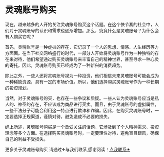 # 灵魂账号购买

现在，越来越多的人开始关注灵魂账号购买这个话题。在这个快节奏的社会中，人们对于灵魂账号的认识和需求也逐渐增加。那么，究竟什么是灵魂账号？为什么会有人购买它呢？

首先，灵魂账号是一种虚拟的存在，它记录了一个人的思想、情感、人生经历等方方面面。在当下社交网络盛行的时代，一部分人开始将灵魂账号作为一种独特的存在来对待，他们希望通过购买灵魂账号来丰富自己的精神世界，甚至寻求一种心灵的寄托。因此，灵魂账号购买已经成为了一种新兴的消费趋势。

除此之外，一些人还将灵魂账号视为一种投资，他们相信未来灵魂账号可能会成为一种稀缺资源，具有一定的市场价值。所以，他们选择购买灵魂账号作为一种长期的投资规划。

当然，对于灵魂账号购买，也存在一些争议和质疑。一些人认为灵魂账号应当是私人的、神圣的存在，不应该成为商品进行买卖。而且，由于灵魂账号的虚拟属性，一些不法分子可能会利用这一特点进行欺诈和诈骗。因此，在购买灵魂账号时，一定要选择正规渠道，谨慎对待，避免造成不必要的损失。

综上所述，灵魂账号购买是一个备受关注的话题，它涉及到了个人精神需求、投资理念等多个方面。在选择购买灵魂账号时，一定要理性对待，避免盲目跟风，确保自己的利益不受损失。

更多关于灵魂账号购买 请通过✈与我们联系,感谢阅读！[点我联系✈](https://u.G208.com)